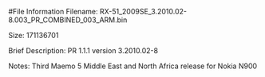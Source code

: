 #File Information
Filename: RX-51_2009SE_3.2010.02-8.003_PR_COMBINED_003_ARM.bin

Size: 171136701

Brief Description: PR 1.1.1 version 3.2010.02-8

Notes: Third Maemo 5 Middle East and North Africa release for Nokia N900
